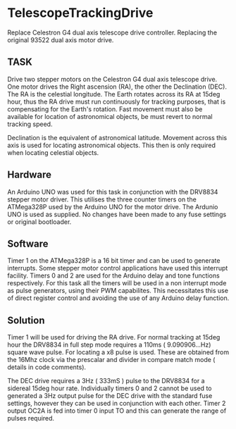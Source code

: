 # TelescopeTrackingDrive
Replace Celestron G4 dual axis telescope drive controller.
Replacing the original 93522 dual axis motor drive.

 TASK
 -----
 Drive two stepper motors on the Celestron G4 dual axis telescope drive.
 One motor drives the Right ascension (RA), the other the  Declination (DEC).
 The RA is the celestial longitude. The Earth rotates across its RA at 15deg hour,
 thus the RA drive must run continuously for tracking purposes, that is compensating
 for the Earth's rotation. Fast movement must also be available for location of
 astronomical objects, be must revert to normal tracking speed.
 
 Declination is the  equivalent of astronomical latitude. Movement across this axis
 is used for locating astronomical objects. This then is only required when locating
 celestial objects.

 Hardware
 --------
 An Arduino UNO was used for this task in conjunction with the DRV8834 stepper
 motor driver. This utilises the three counter timers on the ATMega328P used by the 
 Arduino UNO for the motor drive. The Ardunio UNO is used as supplied. No changes
 have been made to any fuse settings or original bootloader.

 Software 
 ---------
 Timer 1 on the ATMega328P is a 16 bit timer and can be used  to generate interrupts.
 Some stepper motor control applications have used this interrupt facility.
 Timers 0 and 2 are used for the Arduino delay and tone functions respectively.
 For this task all the timers will be used in a non interrupt mode as pulse generators,
 using their PWM capabilites.  This necessitates this use of direct register control and
 avoiding the use of any Arduino delay function.

 Solution
 ----------
 Timer 1 will be used for driving the RA drive. For normal tracking at 15deg hour the
 DRV8834 in full step mode requires a 110ms ( 9.090906...Hz) square wave pulse. For
 locating a x8 pulse is used. These are obtained from the 16Mhz clock via the prescalar
 and divider in compare match mode ( details in code comments).

 The DEC drive requires a 3Hz ( 333mS ) pulse to the DRV8834 for a sidereal 15deg hour rate.
 Individually timers 0 and 2 cannot be used to generated a 3Hz output pulse for the DEC drive
 with the standard fuse settings, however they can be used in conjunction with each other.
 Timer 2 output OC2A is fed into timer 0 input TO and this can generate the range of pulses required.
 
